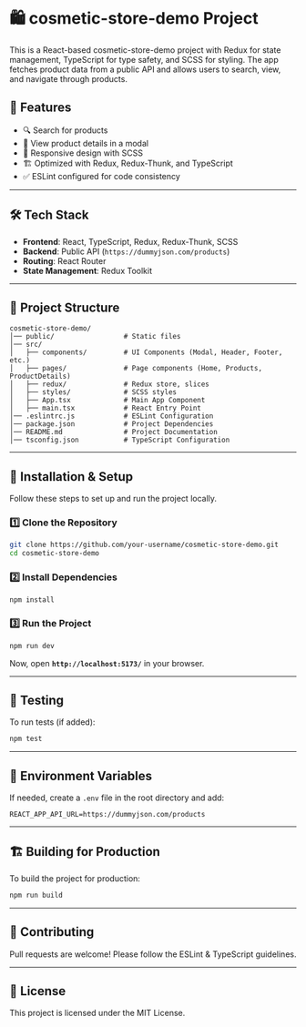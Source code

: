 # 🛍️ cosmetic-store-demo Project

This is a React-based cosmetic-store-demo project with Redux for state management, TypeScript for type safety, and SCSS for styling. The app fetches product data from a public API and allows users to search, view, and navigate through products.

## 🚀 Features
- 🔍 Search for products
- 🛒 View product details in a modal
- 🎨 Responsive design with SCSS
- 🏗️ Optimized with Redux, Redux-Thunk, and TypeScript
- ✅ ESLint configured for code consistency

---

## 🛠️ **Tech Stack**
- **Frontend**: React, TypeScript, Redux, Redux-Thunk, SCSS
- **Backend**: Public API (`https://dummyjson.com/products`)
- **Routing**: React Router
- **State Management**: Redux Toolkit

---

## 📂 **Project Structure**
```
cosmetic-store-demo/
│── public/                 # Static files
│── src/
│   ├── components/         # UI Components (Modal, Header, Footer, etc.)
│   ├── pages/              # Page components (Home, Products, ProductDetails)
│   ├── redux/              # Redux store, slices
│   ├── styles/             # SCSS styles
│   ├── App.tsx             # Main App Component
│   ├── main.tsx            # React Entry Point
│── .eslintrc.js            # ESLint Configuration
│── package.json            # Project Dependencies
│── README.md               # Project Documentation
│── tsconfig.json           # TypeScript Configuration
```

---

## 🔧 **Installation & Setup**
Follow these steps to set up and run the project locally.

### 1️⃣ **Clone the Repository**
```sh
git clone https://github.com/your-username/cosmetic-store-demo.git
cd cosmetic-store-demo
```

### 2️⃣ **Install Dependencies**
```sh
npm install
```

### 3️⃣ **Run the Project**
```sh
npm run dev
```
Now, open **`http://localhost:5173/`** in your browser.

---

## 🧪 **Testing**
To run tests (if added):
```sh
npm test
```

---

## 📜 **Environment Variables**
If needed, create a `.env` file in the root directory and add:
```
REACT_APP_API_URL=https://dummyjson.com/products
```

---

## 🏗️ **Building for Production**
To build the project for production:
```sh
npm run build
```

---

## 🤝 **Contributing**
Pull requests are welcome! Please follow the ESLint & TypeScript guidelines.

---

## 📜 **License**
This project is licensed under the MIT License.

